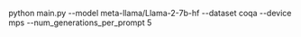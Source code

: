 python main.py --model meta-llama/Llama-2-7b-hf  --dataset coqa --device mps --num_generations_per_prompt 5